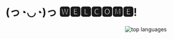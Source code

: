 <h1 align="center"> (っ◔◡◔)っ 🆆🅴🅻🅲🅾🅼🅴! </h1>


<img align="right" src="https://github-readme-stats.vercel.app/api/top-langs/?username=pbblerico&layout=compact&theme=tokyonight" alt="top languages">
<!--
**pbblerico/pbblerico** is a ✨ _special_ ✨ repository because its `README.md` (this file) appears on your GitHub profile.

Here are some ideas to get you started:

- 🔭 I’m currently working on ...
- 🌱 I’m currently learning ...
- 👯 I’m looking to collaborate on ...
- 🤔 I’m looking for help with ...
- 💬 Ask me about ...
- 📫 How to reach me: ...
- 😄 Pronouns: ...
- ⚡ Fun fact: ...
-->
